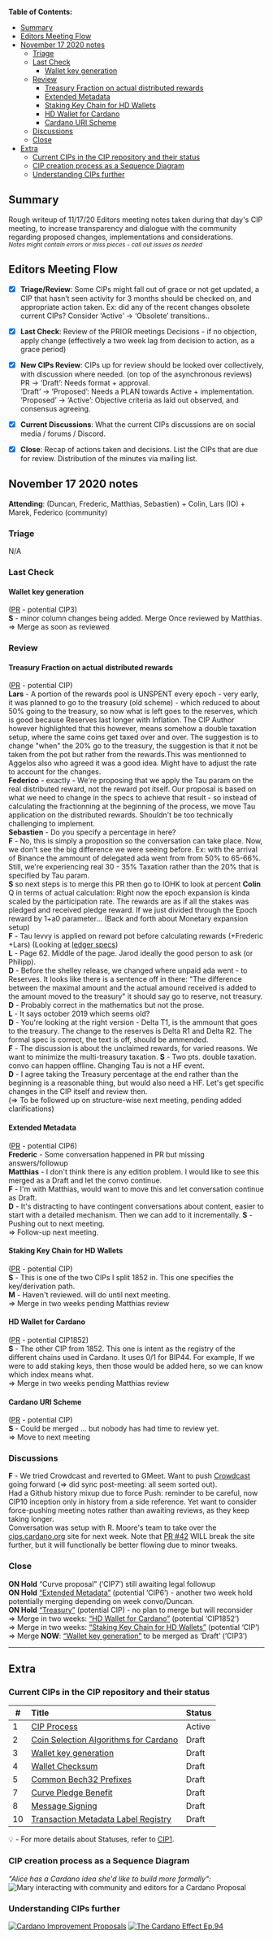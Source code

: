  **Table of Contents:** 

- [Summary](#summary)
- [Editors Meeting Flow](#editors-meeting-flow)
- [November 17 2020 notes](#november-17-2020-notes)
  * [Triage](#triage)
  * [Last Check](#last-check)
      + [Wallet key generation](#Wallet-key-generation)
  * [Review](#review)
      + [Treasury Fraction on actual distributed rewards](#Treasury-Fraction-on-actual-distributed-rewards)
      + [Extended Metadata](#Extended-Metadata)
      + [Staking Key Chain for HD Wallets](#Staking-Key-Chain-for-HD-Wallets)
      + [HD Wallet for Cardano](#HD-Wallet-for-Cardano)
      + [Cardano URI Scheme](#Cardano-URI-Scheme)
  * [Discussions](#discussions)
  * [Close](#close)
- [Extra](#extra)
  * [Current CIPs in the CIP repository and their status](#current-cips-in-the-cip-repository-and-their-status)
  * [CIP creation process as a Sequence Diagram](#cip-creation-process-as-a-sequence-diagram)
  * [Understanding CIPs further](#understanding-cips-further)
## Summary

Rough writeup of 11/17/20 Editors meeting notes taken during that day's CIP meeting, to increase transparency and dialogue with the community regarding proposed changes, implementations and considerations.  
<sub>_Notes might contain errors or miss pieces - call out issues as needed_
</sub>


## Editors Meeting Flow
- [x] **Triage/Review**: Some CIPs might fall out of grace or not get updated, a CIP that hasn’t seen activity for 3 months should be checked on, and appropriate action taken. Ex: did any of the recent changes obsolete current CIPs? Consider ‘Active’ -> ‘Obsolete’ transitions..
- [x] **Last Check**: Review of the PRIOR meetings Decisions  - if no objection, apply change (effectively a two week lag from decision to action, as a grace period)
- [x] **New CIPs Review**: CIPs up for review should be looked over collectively, with discussion where needed. (on top of the asynchronous reviews)  
PR -> ‘Draft’: Needs format + approval.  
‘Draft’ -> ‘Proposed’: Needs a PLAN towards Active + implementation.  
‘Proposed’ -> ‘Active’:  Objective criteria as laid out observed, and consensus agreeing.   
- [x] **Current Discussions**: What the current CIPs discussions are on social media / forums / Discord.
- [x] **Close**: Recap of actions taken and decisions. List the CIPs that are due for review.  Distribution of the minutes via mailing list.


## November 17 2020 notes  
**Attending**: (Duncan, Frederic, Matthias, Sebastien) + Colin, Lars (IO) + Marek, Federico (community)

### Triage  
N/A

### Last Check  
#### Wallet key generation  
([PR](https://github.com/cardano-foundation/CIPs/pull/3) - potential CIP3)  
**S** - minor column changes being added. Merge Once reviewed by Matthias. 
=> Merge as soon as reviewed  

### Review  

#### Treasury Fraction on actual distributed rewards  
([PR](https://github.com/cardano-foundation/CIPs/pull/35) - potential CIP)  
**Lars** - A portion of the rewards pool is UNSPENT every epoch - very early, it was planned to go to the treasury (old scheme) - which reduced to about 50% going to the treasury, so now what is left goes to the reserves, which is good because Reserves last longer with Inflation. The CIP Author however highlighted that this however, means somehow a double taxation setup, where the same coins get taxed over and over. 
The suggestion is to change "when" the 20% go to the treasury, the suggestion is that it not be taken from the pot but rather from the rewards.This was mentionned to Aggelos also who agreed it was a good idea. Might have to adjust the rate to account for the changes.  
**Federico** - exactly - We're proposing that we apply the Tau param on the real distributed reward, not the reward pot itself. Our proposal is based on what we need to change in the specs to achieve that result - so instead of calculating the fractionning at the beginning of the process, we move Tau application on the distributed rewards. Shouldn't be too technically challenging to implement.  
**Sebastien** - Do you specify a percentage in here?  
**F** - No, this is simply a proposition so the conversation can take place. Now, we don't see the big difference we were seeing before. Ex: with the arrival of Binance the ammount of delegated ada went from from 50% to 65-66%. Still, we're experiencing real 30 - 35% Taxation rather than the 20% that is specified by Tau param.  
**S** so next steps is to merge this PR then go to IOHK to look at percent
**Colin** Q in terms of actual calculation: Right now the epoch expansion is kinda scaled by the participation rate. The rewards are as if all the stakes was pledged and received pledge reward. If we just divided through the Epoch reward by 1+a0 parameter... 
(Back and forth about Monetary expansion setup)  
**F** - Tau levvy is applied on reward pot before calculating rewards (+Frederic +Lars)
(Looking at [ledger specs](https://hydra.iohk.io/job/Cardano/cardano-ledger-specs/shelleyLedgerSpec/latest/download-by-type/doc-pdf/ledger-spec))  
**L** - Page 62. Middle of the page. Jarod ideally the good person to ask (or Philipp).  
**D** - Before the shelley release, we changed where unpaid ada went - to Reserves. It looks like there is a sentence off in there: "The difference between the maximal amount and the actual amound received is added to the amount moved to the treasury" it should say go to reserve, not treasury.  
**D** - Probably correct in the mathematics but not the prose.  
**L** - It says october 2019 which seems old?  
**D** - You're looking at the right version - Delta T1, is the ammount that goes to the treasury. The change to the reserves is Delta R1 and Delta R2. The formal spec is correct, the text is off, should be ammended.  
**F** - The discussion is about the unclaimed rewards, for varied reasons. We want to minimize the multi-treasury taxation. 
**S** - Two pts. double taxation. convo can happen offline. Changing Tau is not a HF event.  
**D** - I agree taking the Treasury percentage at the end rather than the beginning is a reasonable thing, but would also need a HF. Let's get specific changes in the CIP itself and review then.   
(=> To be followed up on structure-wise next meeting, pending added clarifications)



#### Extended Metadata  
([PR](https://github.com/cardano-foundation/CIPs/pull/15) - potential CIP6)   
**Frederic** - Some conversation happened in PR but missing answers/followup  
**Matthias** - I don't think there is any edition problem. I would like to see this merged as a Draft and let the convo continue.  
**F** - I'm with Matthias, would want to move this and let conversation continue as Draft.  
**D** - It's distracting to have contingent conversations about content, easier to start with a detailed mechanism. Then we can add to it incrementally.
**S** - Pushing out to next meeting.  
=> Follow-up next meeting.  



#### Staking Key Chain for HD Wallets  
([PR](https://github.com/cardano-foundation/CIPs/pull/37) - potential CIP)  
**S** - This is one of the two CIPs I split 1852 in. This one specifies the key/derivation path.  
**M** - Haven't reviewed. will do until next meeting.  
=> Merge in two weeks pending Matthias review  


#### HD Wallet for Cardano  
([PR](https://github.com/cardano-foundation/CIPs/pull/33) - potential CIP1852)   
**S** - The other CIP from 1852. This one is intent as the registry of the different chains used in Cardano. It uses 0/1 for BIP44. For example, If we were to add staking keys, then those would be added here, so we can know which index means what.  
=> Merge in two weeks pending Matthias review  


#### Cardano URI Scheme  
([PR](https://github.com/cardano-foundation/CIPs/pull/30) - potential CIP)   
**S** - Could be merged ... but nobody has had time to review yet.  
=> Move to next meeting  


### Discussions  
**F** - We tried Crowdcast and reverted to GMeet. Want to push [Crowdcast](https://www.crowdcast.io/cips-biweekly) going forward (=> did sync post-meeting: all seem sorted out).  
Had a Github history mixup due to force Push: reminder to be careful, now CIP10 inception only in history from a side reference. Yet want to consider force-pushing meeting notes rather than awaiting reviews, as they keep taking longer.  
Conversation was setup with R. Moore's team to take over the [cips.cardano.org](cips.cardano.org) site for next week. Note that [PR #42](https://github.com/cardano-foundation/CIPs/pull/42) WILL break the site further, but it will functionally be better flowing due to minor tweaks.


### Close  
**ON Hold** “Curve proposal” (‘CIP7’) still awaiting legal followup  
**ON Hold** [“Extended Metadata”](https://github.com/cardano-foundation/CIPs/pull/15) (potential ‘CIP6’) - another two week hold potentially merging depending on week convo/Duncan.  
**ON Hold** [“Treasury”](https://github.com/cardano-foundation/CIPs/pull/35) (potential CIP) - no plan to merge but will reconsider  
=> Merge in two weeks: [“HD Wallet for Cardano”](https://github.com/cardano-foundation/CIPs/pull/33) (potential ‘CIP1852’)  
=> Merge in two weeks: [“Staking Key Chain for HD Wallets”](https://github.com/cardano-foundation/CIPs/pull/37) (potential ‘CIP’)  
=> Merge **NOW**: [“Wallet key generation”](https://github.com/cardano-foundation/CIPs/pull/3) to be merged as ‘Draft’ (‘CIP3’)   

---
## Extra

### Current CIPs in the CIP repository and their status  

|#              |Title            | Status               |
| ----------------- |:----------------|:-------------------- |
| 1                 | [CIP Process](https://github.com/cardano-foundation/CIPs/tree/master/CIP-0001)     | Active   |
| 2                 | [Coin Selection Algorithms for Cardano](https://github.com/cardano-foundation/CIPs/tree/master/CIP-0002) | Draft   |
| 3                 | [Wallet key generation](https://github.com/cardano-foundation/CIPs/tree/master/CIP-0003)                | Draft   |
| 4                 | [Wallet Checksum](https://github.com/cardano-foundation/CIPs/tree/master/CIP-0004)                | Draft   |
| 5                 | [Common Bech32 Prefixes](https://github.com/cardano-foundation/CIPs/tree/master/CIP-0005)                | Draft   |
| 7                 | [Curve Pledge Benefit](https://github.com/cardano-foundation/CIPs/tree/master/CIP-0007)                | Draft   |
| 8                 | [Message Signing](https://github.com/cardano-foundation/CIPs/tree/master/CIP-0008)                | Draft   |
| 10                 | [Transaction Metadata Label Registry](https://github.com/cardano-foundation/CIPs/tree/master/CIP-0010)                | Draft   |

:bulb: -  For more details about Statuses, refer to [CIP1](https://github.com/cardano-foundation/CIPs/tree/master/CIP-0001).


### CIP creation process as a Sequence Diagram  
_"Alice has a Cardano idea she'd like to build more formally":_
![Mary interacting with community and editors for a Cardano Proposal](./sequence_diagram.png?raw=true "sequence_diagram.png")

### Understanding CIPs further
[![Cardano Improvement Proposals](https://img.youtube.com/vi/q7U10EfqXJw/0.jpg)](https://www.youtube.com/watch?v=q7U10EfqXJw)
[![The Cardano Effect Ep.94](https://img.youtube.com/vi/dnw7k7VKVyo/0.jpg)](https://www.youtube.com/watch?v=dnw7k7VKVyo)




